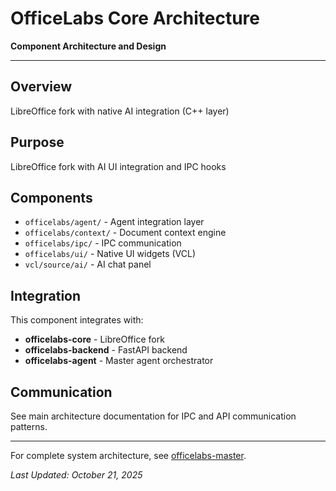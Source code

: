 # OfficeLabs Core Architecture

**Component Architecture and Design**

---

## Overview

LibreOffice fork with native AI integration (C++ layer)

## Purpose

LibreOffice fork with AI UI integration and IPC hooks

## Components

- `officelabs/agent/` - Agent integration layer
- `officelabs/context/` - Document context engine
- `officelabs/ipc/` - IPC communication
- `officelabs/ui/` - Native UI widgets (VCL)
- `vcl/source/ai/` - AI chat panel

## Integration

This component integrates with:

- **officelabs-core** - LibreOffice fork
- **officelabs-backend** - FastAPI backend
- **officelabs-agent** - Master agent orchestrator

## Communication

See main architecture documentation for IPC and API communication patterns.

---

For complete system architecture, see [officelabs-master](https://github.com/Pher217/officelabs-master).

*Last Updated: October 21, 2025*
